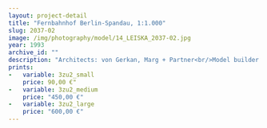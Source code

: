 ```yaml
---
layout: project-detail
title: "Fernbahnhof Berlin-Spandau, 1:1.000"
slug: 2037-02
image: /img/photography/model/14_LEISKA_2037-02.jpg
year: 1993
archive_id: ""
description: "Architects: von Gerkan, Marg + Partner<br/>Model builder: ?"
prints: 
-   variable: 3zu2_small
    price: 90,00 €"
-   variable: 3zu2_medium
    price: "450,00 €"
-   variable: 3zu2_large
    price: "600,00 €"
---
```

